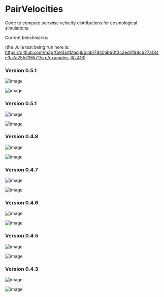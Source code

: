 # PairVelocities

Code to compute pairwise velocity distributions for cosmological simulations.

Current benchmarks:

(the Julia test being run here is: https://github.com/m3g/CellListMap.jl/blob/7940ab60f3c3ed2f98c627a184e3a7a255738571/src/examples.jl#L416)

### Version 0.5.1

![image](./data/cd_v0.5.2.png)

![image](./data/cv_v0.5.2.png)

### Version 0.5.1

![image](./data/cd_v0.5.1.png)

![image](./data/cv_v0.5.1.png)

### Version 0.4.8

![image](./data/cd_v0.4.8.png)

![image](./data/cv_v0.4.8.png)

### Version 0.4.7

![image](./data/cd_v0.4.7.png)

![image](./data/cv_v0.4.7.png)

### Version 0.4.6

![image](./data/cd_v0.4.6.png)

![image](./data/cv_v0.4.6.png)

### Version 0.4.5

![image](./data/cd_v0.4.5.png)

![image](./data/cv_v0.4.5.png)

### Version 0.4.3

![image](./data/cd_v0.4.3.png)

![image](./data/cv_v0.4.3.png)


